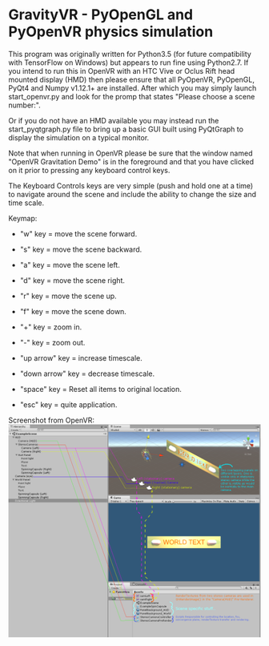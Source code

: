 # GravityVR - PyOpenGL and PyOpenVR physics simulation

This program was originally written for Python3.5 (for future compatibility with TensorFlow on Windows) but appears to run fine using Python2.7.
If you intend to run this in OpenVR with an HTC Vive or Oclus Rift head mounted display (HMD) then please ensure that all PyOpenVR, PyOpenGL, PyQt4 and Numpy v1.12.1+ are installed.
After which you may simply launch start_openvr.py and look for the promp that states "Please choose a scene number:".

Or if you do not have an HMD available you may instead run the start_pyqtgraph.py file to bring up a basic GUI built using PyQtGraph to display the simulation on a typical monitor.

Note that when running in OpenVR please be sure that the window named "OpenVR Gravitation Demo" is in the foreground and that you have clicked on it prior to pressing any keyboard control keys.

The Keyboard Controls keys are very simple (push and hold one at a time) to navigate around the scene and include the ability to change the size and time scale.

Keymap:
* "w" key = move the scene forward.
* "s" key = move the scene backward.
* "a" key = move the scene left.
* "d" key = move the scene right.

* "r" key = move the scene up.
* "f" key = move the scene down.

* "+" key = zoom in.
* "-" key = zoom out.
* "up arrow" key = increase timescale.
* "down arrow" key = decrease timescale.

* "space" key = Reset all items to original location.
* "esc" key = quite application.

Screenshot from OpenVR:
![alt tag](https://raw.githubusercontent.com/guiglass/StationaryStereoCamera/master/SceneLayout.png)